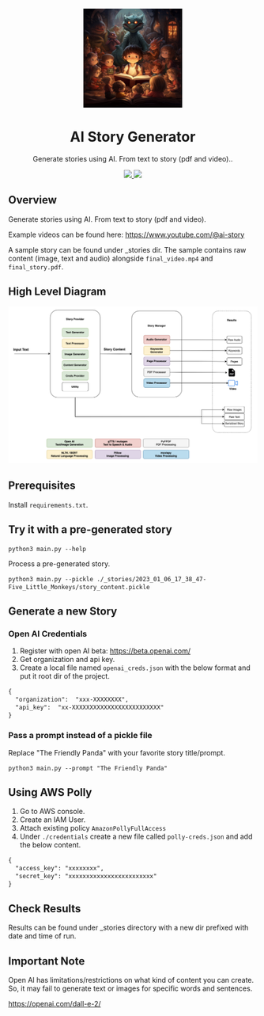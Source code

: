 <div align="center">
<br/>
<img src="docs/poster-ai-story.jpg" alt="drawing" width="200"/>

# AI Story Generator

<p>Generate stories using AI. From text to story (pdf and video)..</p>

<a href="https://www.youtube.com/@ai-story" target="_blank">
    <img src="https://www.logo.wine/a/logo/YouTube/YouTube-Icon-Full-Color-Logo.wine.svg" width="50">
</a>

<a href="https://dev.to/hatemelseidy/building-ai-powered-visual-story-generator-with-python-part-1-160e" target="_blank">
    <img src="https://dev-to-uploads.s3.amazonaws.com/uploads/logos/resized_logo_UQww2soKuUsjaOGNB38o.png" width="50">
</a>

</div>

## Overview

Generate stories using AI. From text to story (pdf and video).

Example videos can be found here: https://www.youtube.com/@ai-story

A sample story can be found under _stories dir. The sample contains raw content (image, text and audio) alongside `final_video.mp4` and `final_story.pdf`.

## High Level Diagram

![Alt text](docs/high-level-diagram.png?raw=true "Title")

## Prerequisites

Install `requirements.txt`.

## Try it with a pre-generated story

```
python3 main.py --help
```

Process a pre-generated story.

```
python3 main.py --pickle ./_stories/2023_01_06_17_38_47-Five_Little_Monkeys/story_content.pickle
```

## Generate a new Story

### Open AI Credentials

1. Register with open AI beta: https://beta.openai.com/
2. Get organization and api key.
3. Create a local file named `openai_creds.json` with the below format and put it root dir of the project.

```
{
  "organization":  "xxx-XXXXXXXX",
  "api_key":  "xx-XXXXXXXXXXXXXXXXXXXXXXXXX"
}
```

### Pass a prompt instead of a pickle file

Replace "The Friendly Panda" with your favorite story title/prompt.

```
python3 main.py --prompt "The Friendly Panda"
```

## Using AWS Polly

1. Go to AWS console.
2. Create an IAM User.
3. Attach existing policy `AmazonPollyFullAccess`
4. Under `./credentials` create a new file called `polly-creds.json` and add the below content.

```
{
  "access_key": "xxxxxxxx",
  "secret_key": "xxxxxxxxxxxxxxxxxxxxxxxx"
}
```

## Check Results

Results can be found under _stories directory with a new dir prefixed with date and time of run.

## Important Note

Open AI has limitations/restrictions on what kind of content you can create. So, it may fail to generate text or images for specific words and sentences. 

https://openai.com/dall-e-2/
